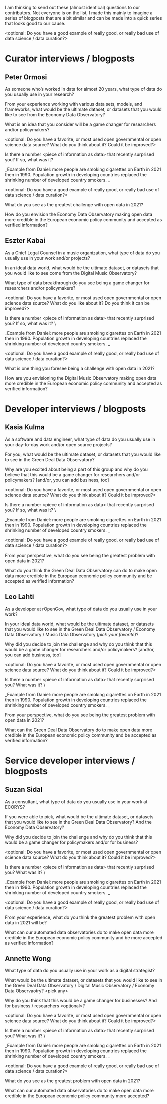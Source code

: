 I am thinking to send out these (almost identical) questions to our contributors. Not everyone is on the list, I made this mainly to imagine a series of blogposts that are a bit similar and can be made into a quick series that looks good to our cause. 

&lt;optional: Do you have a good example of really good, or really bad use of data science / data curation?>


# Curator interviews / blogposts


## Peter Ormosi

As someone who’s worked in data for almost 20 years, what type of data do you usually use in your research?

From your experience working with various data sets, models, and frameworks, what would be the ultimate dataset, or datasets that you would like to see from the Economy Data Observatory?  

What is an idea that you consider will be a game changer for researchers and/or policymakers?

&lt;optional: Do you have a favorite, or most used open governmental or open science data source? What do you think about it?  Could it be improved?>

Is there a number &lt;piece of information as data> that recently surprised you? If so, what was it? 

_Example from Daniel: more people are smoking cigarettes on Earth in 2021 then in 1990. Population growth in developing countries replaced the shrinking number of developed country smokers. _

&lt;optional: Do you have a good example of really good, or really bad use of data science / data curation?>

What do you see as the greatest challenge with open data in 2021?

How do you envision the Economy Data Observatory making open data more credible in the European economic policy community and accepted as verified information? 


## Eszter Kabai 

As a Chief Legal Counsel in a music organization, what type of data do you usually use in your work and/or projects?

In an ideal data world, what would be the ultimate dataset, or datasets that you would like to see come from the Digital Music Observatory? 

What type of data breakthrough do you see being a game changer for researchers and/or policymakers?

&lt;optional: Do you have a favorite, or most used open governmental or open science data source? What do you like about it? Do you think it can be improved?>

Is there a number &lt;piece of information as data> that recently surprised you? If so, what was it?  \


_Example from Daniel: more people are smoking cigarettes on Earth in 2021 then in 1990. Population growth in developing countries replaced the shrinking number of developed country smokers. _

&lt;optional: Do you have a good example of really good, or really bad use of data science / data curation?>

What is one thing you foresee being a challenge with open data in 2021?

How are you envisioning the Digital Music Observatory making open data more credible in the European economic policy community and accepted as verified information? 


# Developer interviews / blogposts


## Kasia Kulma

As a software and data engineer, what type of data do you usually use in your day-to-day work and/or open source projects?

For you, what would be the ultimate dataset, or datasets that you would like to see in the Green Deal Data Observatory?  

Why are you excited about being a part of this group and why do you believe that this would be a game changer for researchers and/or policymakers? [and/or, you can add business, too]

&lt;optional: Do you have a favorite, or most used open governmental or open science data source? What do you think about it?  Could it be improved?>

Is there a number &lt;piece of information as data> that recently surprised you? If so, what was it?  \


_Example from Daniel: more people are smoking cigarettes on Earth in 2021 then in 1990. Population growth in developing countries replaced the shrinking number of developed country smokers. _

&lt;optional: Do you have a good example of really good, or really bad use of data science / data curation?>

From your perspective, what do you see being the greatest problem with open data in 2021?

What do you think the Green Deal Data Observatory can do to make open data more credible in the European economic policy community and be accepted as verified information? 


## Leo Lahti

As a developer at rOpenGov, what type of data do you usually use in your work?

In your ideal data world, what would be the ultimate dataset, or datasets that you would like to see in the Green Deal Data Observatory / Economy Data Observatory / Music Data Observatory (_pick your favorite_)?  

Why did you decide to join the challenge and why do you think that this would be a game changer for researchers and/or policymakers? [and/or, you can add business, too]

&lt;optional: Do you have a favorite, or most used open governmental or open science data source? What do you think about it?  Could it be improved?>

Is there a number &lt;piece of information as data> that recently surprised you? What was it?  \


_Example from Daniel: more people are smoking cigarettes on Earth in 2021 then in 1990. Population growth in developing countries replaced the shrinking number of developed country smokers. _

From your perspective, what do you see being the greatest problem with open data in 2021?

What can the Green Deal Data Observatory do to make open data more credible in the European economic policy community and be accepted as verified information? 


# Service developer interviews / blogposts


## Suzan Sidal 

As a consultant, what type of data do you usually use in your work at ECORYS?

If you were able to pick, what would be the ultimate dataset, or datasets that you would like to see in the Green Deal Data Observatory? And the Economy Data Observatory?

Why did you decide to join the challenge and why do you think that this would be a game changer for policymakers and/or for business? 

&lt;optional: Do you have a favorite, or most used open governmental or open science data source? What do you think about it?  Could it be improved?>

Is there a number &lt;piece of information as data> that recently surprised you? What was it?  \


_Example from Daniel: more people are smoking cigarettes on Earth in 2021 then in 1990. Population growth in developing countries replaced the shrinking number of developed country smokers. _

&lt;optional: Do you have a good example of really good, or really bad use of data science / data curation?>

From your experience, what do you think the greatest problem with open data in 2021 will be?

What can our automated data observatories do to make open data more credible in the European economic policy community and be more accepted as verified information? 


## Annette Wong

What type of data do you usually use in your work as a digital strategist?

What would be the ultimate dataset, or datasets that you would like to see in the Green Deal Data Observatory / Digital Music Observatory / Economy Data Observaotry?  &lt;pick any>

Why do you think that this would be a game changer for businesses?  And for business / researchers &lt;optional>? 

&lt;optional: Do you have a favorite, or most used open governmental or open science data source? What do you think about it?  Could it be improved?>

Is there a number &lt;piece of information as data> that recently surprised you? What was it?  \


_Example from Daniel: more people are smoking cigarettes on Earth in 2021 then in 1990. Population growth in developing countries replaced the shrinking number of developed country smokers. _

&lt;optional: Do you have a good example of really good, or really bad use of data science / data curation?>

What do you see as the greatest problem with open data in 2021?

What can our automated data observatories  do to make open data more credible in the European economic policy community more accepted? 
